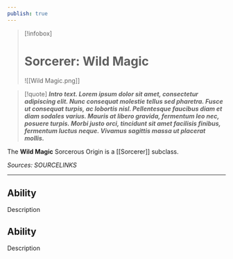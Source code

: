 ```yaml
---
publish: true
---
```

> [!infobox]
> # Sorcerer: Wild Magic
> ![[Wild Magic.png]]

> [!quote]
> **_Intro text. Lorem ipsum dolor sit amet, consectetur adipiscing elit. Nunc consequat molestie tellus sed pharetra. Fusce ut consequat turpis, ac lobortis nisl. Pellentesque faucibus diam et diam sodales varius. Mauris at libero gravida, fermentum leo nec, posuere turpis. Morbi justo orci, tincidunt sit amet facilisis finibus, fermentum luctus neque. Vivamus sagittis massa ut placerat mollis._**

The **Wild Magic** Sorcerous Origin is a [[Sorcerer]] subclass.

*Sources: SOURCELINKS*
***
## Ability
Description
## Ability
Description